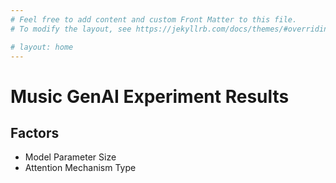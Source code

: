 ```yaml
---
# Feel free to add content and custom Front Matter to this file.
# To modify the layout, see https://jekyllrb.com/docs/themes/#overriding-theme-defaults

# layout: home
---
```


# Music GenAI Experiment Results

## Factors
- Model Parameter Size
- Attention Mechanism Type